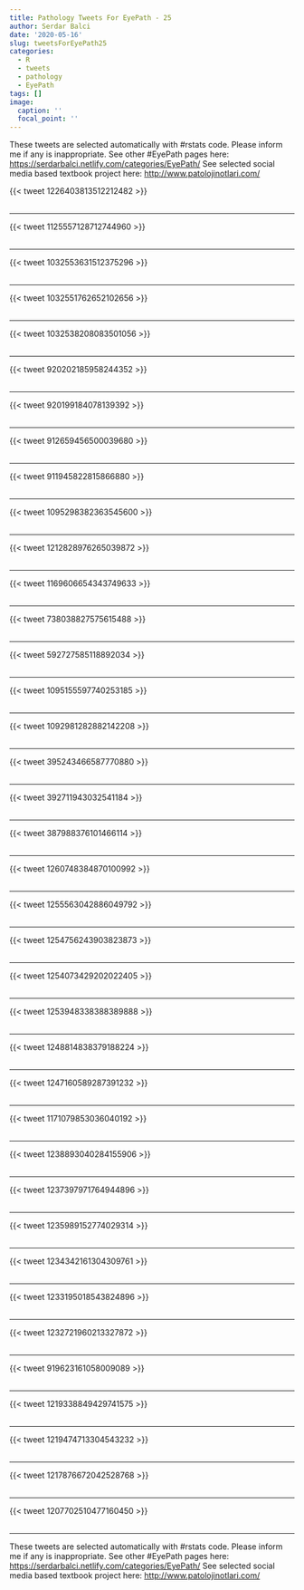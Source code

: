 ```yaml
---
title: Pathology Tweets For EyePath - 25
author: Serdar Balci
date: '2020-05-16'
slug: tweetsForEyePath25
categories:
  - R
  - tweets
  - pathology
  - EyePath
tags: []
image:
  caption: ''
  focal_point: ''
---
```



These tweets are selected automatically with #rstats code. Please inform me if any is inappropriate.
See other #EyePath pages here: https://serdarbalci.netlify.com/categories/EyePath/ 
See selected social media based textbook project here: http://www.patolojinotlari.com/

{{< tweet 1226403813512212482 >}}
<br>
<br>
<hr>
{{< tweet 1125557128712744960 >}}
<br>
<br>
<hr>
{{< tweet 1032553631512375296 >}}
<br>
<br>
<hr>
{{< tweet 1032551762652102656 >}}
<br>
<br>
<hr>
{{< tweet 1032538208083501056 >}}
<br>
<br>
<hr>
{{< tweet 920202185958244352 >}}
<br>
<br>
<hr>
{{< tweet 920199184078139392 >}}
<br>
<br>
<hr>
{{< tweet 912659456500039680 >}}
<br>
<br>
<hr>
{{< tweet 911945822815866880 >}}
<br>
<br>
<hr>
{{< tweet 1095298382363545600 >}}
<br>
<br>
<hr>
{{< tweet 1212828976265039872 >}}
<br>
<br>
<hr>
{{< tweet 1169606654343749633 >}}
<br>
<br>
<hr>
{{< tweet 738038827575615488 >}}
<br>
<br>
<hr>
{{< tweet 592727585118892034 >}}
<br>
<br>
<hr>
{{< tweet 1095155597740253185 >}}
<br>
<br>
<hr>
{{< tweet 1092981282882142208 >}}
<br>
<br>
<hr>
{{< tweet 395243466587770880 >}}
<br>
<br>
<hr>
{{< tweet 392711943032541184 >}}
<br>
<br>
<hr>
{{< tweet 387988376101466114 >}}
<br>
<br>
<hr>
{{< tweet 1260748384870100992 >}}
<br>
<br>
<hr>
{{< tweet 1255563042886049792 >}}
<br>
<br>
<hr>
{{< tweet 1254756243903823873 >}}
<br>
<br>
<hr>
{{< tweet 1254073429202022405 >}}
<br>
<br>
<hr>
{{< tweet 1253948338388389888 >}}
<br>
<br>
<hr>
{{< tweet 1248814838379188224 >}}
<br>
<br>
<hr>
{{< tweet 1247160589287391232 >}}
<br>
<br>
<hr>
{{< tweet 1171079853036040192 >}}
<br>
<br>
<hr>
{{< tweet 1238893040284155906 >}}
<br>
<br>
<hr>
{{< tweet 1237397971764944896 >}}
<br>
<br>
<hr>
{{< tweet 1235989152774029314 >}}
<br>
<br>
<hr>
{{< tweet 1234342161304309761 >}}
<br>
<br>
<hr>
{{< tweet 1233195018543824896 >}}
<br>
<br>
<hr>
{{< tweet 1232721960213327872 >}}
<br>
<br>
<hr>
{{< tweet 919623161058009089 >}}
<br>
<br>
<hr>
{{< tweet 1219338849429741575 >}}
<br>
<br>
<hr>
{{< tweet 1219474713304543232 >}}
<br>
<br>
<hr>
{{< tweet 1217876672042528768 >}}
<br>
<br>
<hr>
{{< tweet 1207702510477160450 >}}
<br>
<br>
<hr>


These tweets are selected automatically with #rstats code. Please inform me if any is inappropriate.
See other #EyePath pages here: https://serdarbalci.netlify.com/categories/EyePath/ 
See selected social media based textbook project here: http://www.patolojinotlari.com/
